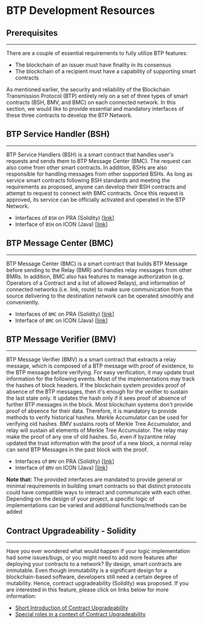# BTP Development Resources

## Prerequisites

____

There are a couple of essential requirements to fully utilize BTP features:

- The blockchain of an issuer must have finality in its consensus
- The blockchain of a recipient must have a capability of supporting smart contracts

As mentioned earlier, the security and reliability of the Blockchain Transmission Protocol (BTP) entirely rely on a set of three types of smart contracts (BSH, BMV, and BMC) on each connected network. In this section, we would like to provide essential and mandatory interfaces of these three contracts to develop the BTP Network.

## BTP Service Handler (BSH)

____

BTP Service Handlers (BSH) is a smart contract that handles user's requests and sends them to BTP Message Center (BMC). The request can also come from other smart contracts. In addition, BSHs are also responsible for handling messages from other supported BSHs. As long as service smart contracts following BSH standards and meeting the requirements as proposed, anyone can develop their BSH contracts and attempt to request to connect with BMC contracts. Once this request is approved, its service can be officially activated and operated in the BTP Network.

- Interfaces of `BSH` on PRA (Solidity) [[link](BSH.md)]
- Interface of `BSH` on ICON (Java) [[link](https://github.com/icon-project/btp/blob/master/doc/bsh.md)]

## BTP Message Center (BMC)

____

BTP Message Center (BMC) is a smart contract that builds BTP Message before sending to the Relay (BMR) and handles relay messages from other BMRs. In addition, BMC also has features to manage authorization (e.g. Operators of a Contract and a list of allowed Relays), and information of connected networks (i.e. link, route) to make sure communication from the source delivering to the destination network can be operated smoothly and conveniently.

- Interfaces of `BMC` on PRA (Solidity) [[link](BMC.md)]
- Interface of `BMC` on ICON (Java) [[link](https://github.com/icon-project/btp/blob/master/doc/bmc.md)]

## BTP Message Verifier (BMV)

____

BTP Message Verifier (BMV) is a smart contract that extracts a relay message, which is composed of a BTP message with proof of existence, to the BTP message before verifying. For easy verification, it may update trust information for the following events. Most of the implementations may track the hashes of block headers. If the blockchain system provides proof of absence of the BTP messages, then it's enough for the verifier to sustain the last state only. It updates the hash only if it sees proof of absence of further BTP messages in the block. Most blockchain systems don't provide proof of absence for their data. Therefore, it is mandatory to provide methods to verify historical hashes. Merkle Accumulator can be used for verifying old hashes. BMV sustains roots of Merkle Tree Accumulator, and relay will sustain all elements of Merkle Tree Accumulator. The relay may make the proof of any one of old hashes. So, even if byzantine relay updated the trust information with the proof of a new block, a normal relay can send BTP Messages in the past block with the proof.

- Interfaces of `BMV` on PRA (Solidity) [[link](BMV.md)]
- Interface of `BMV` on ICON (Java) [[link](https://github.com/icon-project/btp/blob/master/doc/bmv.md)]

**Note that:** The provided interfaces are mandated to provide general or minimal requirements in building smart contracts so that distinct protocols could have compatible ways to interact and communicate with each other. Depending on the design of your project, a specific logic of implementations can be varied and additional functions/methods can be added

## Contract Upgradeability - Solidity

____

Have you ever wondered what would happen if your logic implementation had some issues/bugs, or you might need to add more features after deploying your contracts to a network? By design, smart contracts are immutable. Even though immutability is a significant design for a blockchain-based software, developers still need a certain degree of mutability. Hence, contract upgradeability (Solidity) was proposed. If you are interested in this feature, please click on links below for more information:

- [Short Introduction of Contract Upgradeability](Contract-Upgradeability-Solidity.md#contract-upgradeability-solidity)
- [Special roles in a context of Contract Upgradeability](Special-Roles.md#special-authorization-roles-in-contract-upgradeability)
